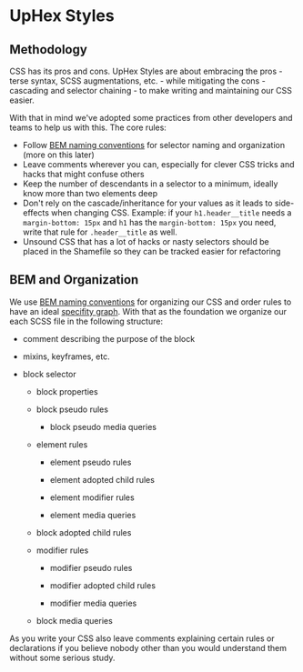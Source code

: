 # UpHex Styles

## Methodology

CSS has its pros and cons. UpHex Styles are about embracing the pros - terse syntax, SCSS augmentations, etc. - while mitigating the cons - cascading and selector chaining - to make writing and maintaining our CSS easier.

With that in mind we've adopted some practices from other developers and teams to help us with this. The core rules:

- Follow [BEM naming conventions](https://en.bem.info/method/naming-convention/) for selector naming and organization (more on this later)
- Leave comments wherever you can, especially for clever CSS tricks and hacks that might confuse others
- Keep the number of descendants in a selector to a minimum, ideally know more than two elements deep
- Don't rely on the cascade/inheritance for your values as it leads to side-effects when changing CSS. Example: if your `h1.header__title` needs a `margin-bottom: 15px` and `h1` has the `margin-bottom: 15px` you need, write that rule for `.header__title` as well.
- Unsound CSS that has a lot of hacks or nasty selectors should be placed in the Shamefile so they can be tracked easier for refactoring

## BEM and Organization

We use [BEM naming conventions](https://en.bem.info/method/naming-convention/) for organizing our CSS and order rules to have an ideal [specifity graph](http://csswizardry.com/2014/10/the-specificity-graph/). With that as the foundation we organize our each SCSS file in the following structure:

- comment describing the purpose of the block

- mixins, keyframes, etc.

- block selector

  - block properties

  - block pseudo rules

    - block pseudo media queries

  - element rules

    - element pseudo rules

    - element adopted child rules

    - element modifier rules

    - element media queries

  - block adopted child rules

  - modifier rules

    - modifier pseudo rules

    - modifier adopted child rules

    - modifier media queries

  - block media queries

As you write your CSS also leave comments explaining certain rules or declarations if you believe nobody other than you would understand them without some serious study.
